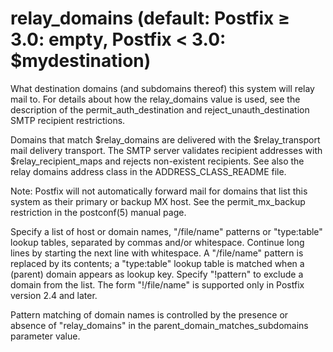 # relay_domains (default: Postfix ≥ 3.0: empty, Postfix < 3.0: $mydestination)
 What destination domains (and subdomains thereof) this system
will relay mail to. For details about how
the relay\_domains value is used, see the description of the
permit\_auth\_destination and reject\_unauth\_destination SMTP recipient
restrictions. 


 Domains that match $relay\_domains are delivered with the
$relay\_transport mail delivery transport. The SMTP server validates
recipient addresses with $relay\_recipient\_maps and rejects non-existent
recipients. See also the relay domains address class in the
ADDRESS\_CLASS\_README file. 


 Note: Postfix will not automatically forward mail for domains
that list this system as their primary or backup MX host. See the
permit\_mx\_backup restriction in the postconf(5) manual page. 


 Specify a list of host or domain names, "/file/name" patterns
or "type:table" lookup tables, separated by commas and/or whitespace.
Continue long lines by starting the next line with whitespace. A
"/file/name" pattern is replaced by its contents; a "type:table"
lookup table is matched when a (parent) domain appears as lookup
key. Specify "!pattern" to exclude a domain from the list. The form
"!/file/name" is supported only in Postfix version 2.4 and later.



 Pattern matching of domain names is controlled by the presence
or absence of "relay\_domains" in the parent\_domain\_matches\_subdomains
parameter value. 


